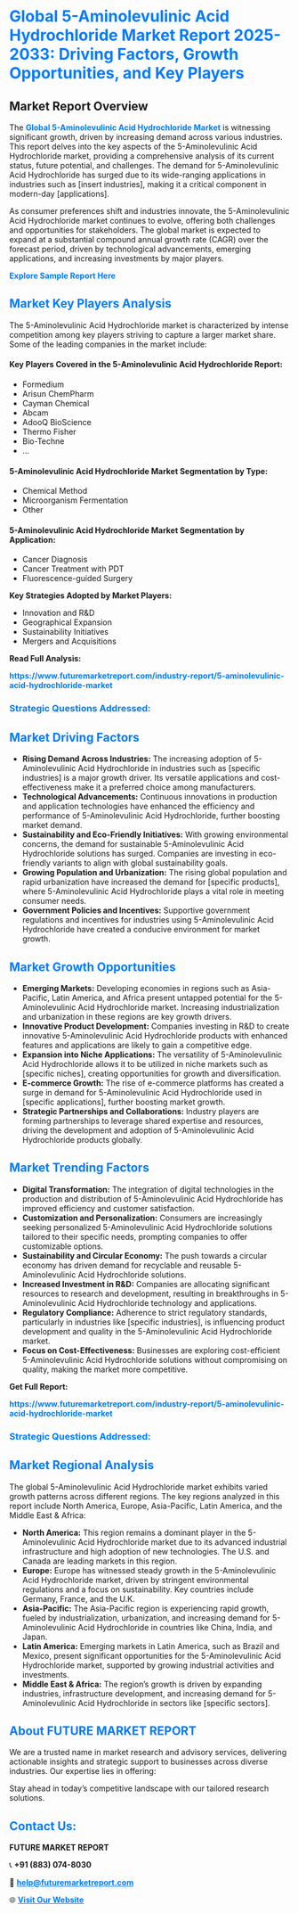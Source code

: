 <h1 style="color: #007BFF;">Global 5-Aminolevulinic Acid Hydrochloride Market Report 2025-2033: Driving Factors, Growth Opportunities, and Key Players</h1>

<section id="overview">
<h2>Market Report Overview</h2>
<p>The <a href="https://www.futuremarketreport.com/industry-report/5-aminolevulinic-acid-hydrochloride-market" style="color: #007BFF; text-decoration: none;"><strong>Global 5-Aminolevulinic Acid Hydrochloride Market</strong></a> is witnessing significant growth, driven by increasing demand across various industries. This report delves into the key aspects of the 5-Aminolevulinic Acid Hydrochloride market, providing a comprehensive analysis of its current status, future potential, and challenges. The demand for 5-Aminolevulinic Acid Hydrochloride has surged due to its wide-ranging applications in industries such as [insert industries], making it a critical component in modern-day [applications].</p>
<p>As consumer preferences shift and industries innovate, the 5-Aminolevulinic Acid Hydrochloride market continues to evolve, offering both challenges and opportunities for stakeholders. The global market is expected to expand at a substantial compound annual growth rate (CAGR) over the forecast period, driven by technological advancements, emerging applications, and increasing investments by major players.</p>
</section>

<section id="overview">
<p><a href="https://www.futuremarketreport.com/request-sample/reportId=97766" style="color: #007BFF; text-decoration: none;"><strong>Explore Sample Report Here</strong></a></p>
</section>

<section id="key-players">
<h2 style="color: #007BFF;">Market Key Players Analysis</h2>
<p>The 5-Aminolevulinic Acid Hydrochloride market is characterized by intense competition among key players striving to capture a larger market share. Some of the leading companies in the market include:</p>
<h4>Key Players Covered in the 5-Aminolevulinic Acid Hydrochloride Report:</h4>
<ul><li>Formedium</li><li>Arisun ChemPharm</li><li>Cayman Chemical</li><li>Abcam</li><li>AdooQ BioScience</li><li>Thermo Fisher</li><li>Bio-Techne</li><li>...</li></ul>
<h4>5-Aminolevulinic Acid Hydrochloride Market Segmentation by Type:</h4>
<ul><li>Chemical Method</li><li>Microorganism Fermentation</li><li>Other</li></ul>

<h4>5-Aminolevulinic Acid Hydrochloride Market Segmentation by Application:</h4>
<ul><li>Cancer Diagnosis</li><li>Cancer Treatment with PDT</li><li>Fluorescence-guided Surgery</li></ul>
<p><strong>Key Strategies Adopted by Market Players:</strong></p>
<ul>
<li>Innovation and R&D</li>
<li>Geographical Expansion</li>
<li>Sustainability Initiatives</li>
<li>Mergers and Acquisitions</li>
</ul>
</section>

<section>
<p><strong>Read Full Analysis: </strong></p><a href="https://www.futuremarketreport.com/industry-report/5-aminolevulinic-acid-hydrochloride-market" style="color: #007BFF; text-decoration: none;"><strong>https://www.futuremarketreport.com/industry-report/5-aminolevulinic-acid-hydrochloride-market</strong></a>
<h3 style="color: #007BFF;">Strategic Questions Addressed:</h3>
</section>

<section id="driving-factors">
<h2 style="color: #007BFF;">Market Driving Factors</h2>
<ul>
<li><strong>Rising Demand Across Industries:</strong> The increasing adoption of 5-Aminolevulinic Acid Hydrochloride in industries such as [specific industries] is a major growth driver. Its versatile applications and cost-effectiveness make it a preferred choice among manufacturers.</li>
<li><strong>Technological Advancements:</strong> Continuous innovations in production and application technologies have enhanced the efficiency and performance of 5-Aminolevulinic Acid Hydrochloride, further boosting market demand.</li>
<li><strong>Sustainability and Eco-Friendly Initiatives:</strong> With growing environmental concerns, the demand for sustainable 5-Aminolevulinic Acid Hydrochloride solutions has surged. Companies are investing in eco-friendly variants to align with global sustainability goals.</li>
<li><strong>Growing Population and Urbanization:</strong> The rising global population and rapid urbanization have increased the demand for [specific products], where 5-Aminolevulinic Acid Hydrochloride plays a vital role in meeting consumer needs.</li>
<li><strong>Government Policies and Incentives:</strong> Supportive government regulations and incentives for industries using 5-Aminolevulinic Acid Hydrochloride have created a conducive environment for market growth.</li>
</ul>
</section>

<section id="growth-opportunities">
<h2 style="color: #007BFF;">Market Growth Opportunities</h2>
<ul>
<li><strong>Emerging Markets:</strong> Developing economies in regions such as Asia-Pacific, Latin America, and Africa present untapped potential for the 5-Aminolevulinic Acid Hydrochloride market. Increasing industrialization and urbanization in these regions are key growth drivers.</li>
<li><strong>Innovative Product Development:</strong> Companies investing in R&D to create innovative 5-Aminolevulinic Acid Hydrochloride products with enhanced features and applications are likely to gain a competitive edge.</li>
<li><strong>Expansion into Niche Applications:</strong> The versatility of 5-Aminolevulinic Acid Hydrochloride allows it to be utilized in niche markets such as [specific niches], creating opportunities for growth and diversification.</li>
<li><strong>E-commerce Growth:</strong> The rise of e-commerce platforms has created a surge in demand for 5-Aminolevulinic Acid Hydrochloride used in [specific applications], further boosting market growth.</li>
<li><strong>Strategic Partnerships and Collaborations:</strong> Industry players are forming partnerships to leverage shared expertise and resources, driving the development and adoption of 5-Aminolevulinic Acid Hydrochloride products globally.</li>
</ul>
</section>

<section id="trending-factors">
<h2 style="color: #007BFF;">Market Trending Factors</h2>
<ul>
<li><strong>Digital Transformation:</strong> The integration of digital technologies in the production and distribution of 5-Aminolevulinic Acid Hydrochloride has improved efficiency and customer satisfaction.</li>
<li><strong>Customization and Personalization:</strong> Consumers are increasingly seeking personalized 5-Aminolevulinic Acid Hydrochloride solutions tailored to their specific needs, prompting companies to offer customizable options.</li>
<li><strong>Sustainability and Circular Economy:</strong> The push towards a circular economy has driven demand for recyclable and reusable 5-Aminolevulinic Acid Hydrochloride solutions.</li>
<li><strong>Increased Investment in R&D:</strong> Companies are allocating significant resources to research and development, resulting in breakthroughs in 5-Aminolevulinic Acid Hydrochloride technology and applications.</li>
<li><strong>Regulatory Compliance:</strong> Adherence to strict regulatory standards, particularly in industries like [specific industries], is influencing product development and quality in the 5-Aminolevulinic Acid Hydrochloride market.</li>
<li><strong>Focus on Cost-Effectiveness:</strong> Businesses are exploring cost-efficient 5-Aminolevulinic Acid Hydrochloride solutions without compromising on quality, making the market more competitive.</li>
</ul>
</section>

<section>
<p><strong>Get Full Report: </strong></p><a href="https://www.futuremarketreport.com/industry-report/5-aminolevulinic-acid-hydrochloride-market" style="color: #007BFF; text-decoration: none;"><strong>https://www.futuremarketreport.com/industry-report/5-aminolevulinic-acid-hydrochloride-market</strong></a>
<h3 style="color: #007BFF;">Strategic Questions Addressed:</h3>
</section>


<section id="regional-analysis">
<h2 style="color: #007BFF;">Market Regional Analysis</h2>
<p>The global 5-Aminolevulinic Acid Hydrochloride market exhibits varied growth patterns across different regions. The key regions analyzed in this report include North America, Europe, Asia-Pacific, Latin America, and the Middle East & Africa:</p>
<ul>
<li><strong>North America:</strong> This region remains a dominant player in the 5-Aminolevulinic Acid Hydrochloride market due to its advanced industrial infrastructure and high adoption of new technologies. The U.S. and Canada are leading markets in this region.</li>
<li><strong>Europe:</strong> Europe has witnessed steady growth in the 5-Aminolevulinic Acid Hydrochloride market, driven by stringent environmental regulations and a focus on sustainability. Key countries include Germany, France, and the U.K.</li>
<li><strong>Asia-Pacific:</strong> The Asia-Pacific region is experiencing rapid growth, fueled by industrialization, urbanization, and increasing demand for 5-Aminolevulinic Acid Hydrochloride in countries like China, India, and Japan.</li>
<li><strong>Latin America:</strong> Emerging markets in Latin America, such as Brazil and Mexico, present significant opportunities for the 5-Aminolevulinic Acid Hydrochloride market, supported by growing industrial activities and investments.</li>
<li><strong>Middle East & Africa:</strong> The region’s growth is driven by expanding industries, infrastructure development, and increasing demand for 5-Aminolevulinic Acid Hydrochloride in sectors like [specific sectors].</li>
</ul>
</section>

<footer>
<h2 style="color: #007BFF;">About FUTURE MARKET REPORT</h2>
<p>We are a trusted name in market research and advisory services, delivering actionable insights and strategic support to businesses across diverse industries. Our expertise lies in offering:</p>

<p>Stay ahead in today’s competitive landscape with our tailored research solutions.</p>

<h2 style="color: #007BFF;">Contact Us:</h2>
<p><strong>FUTURE MARKET REPORT</strong></p>
<p>📞 <strong>+91 (883) 074-8030</strong></p>
<p>📧 <strong><a href="mailto:help@futuremarketreport.com" style="color: #007BFF;">help@futuremarketreport.com</a></strong></p>
<p>🌐 <strong><a href="https://www.futuremarketreport.com/" style="color: #007BFF;">Visit Our Website</a></strong></p>
</footer>